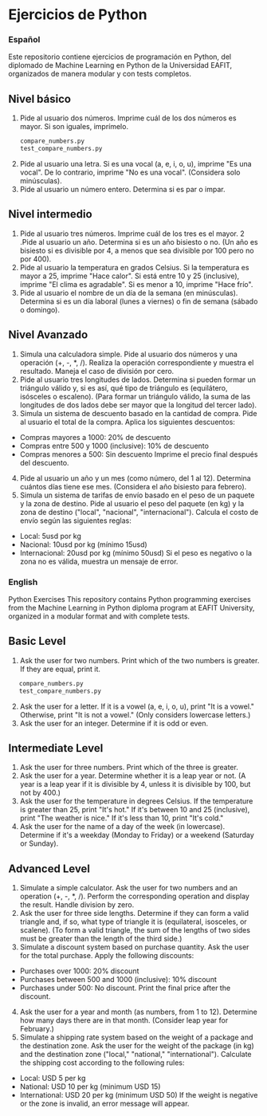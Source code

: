 

# Ejercicios de Python
### Español
Este repositorio contiene ejercicios de programación en Python, del diplomado de Machine Learning en Python de la Universidad EAFIT, organizados de manera modular y con tests completos.


## Nivel básico

1. Pide al usuario dos números. Imprime cuál de los dos números es mayor. Si son iguales, imprímelo. 
   ```py 
   compare_numbers.py
   test_compare_numbers.py
   ```
2. Pide al usuario una letra. Si es una vocal (a, e, i, o, u), imprime "Es una vocal". De lo contrario, imprime "No es una vocal". (Considera solo minúsculas).
3. Pide al usuario un número entero. Determina si es par o impar.

## Nivel intermedio

1. Pide al usuario tres números. Imprime cuál de los tres es el mayor.
2 .Pide al usuario un año. Determina si es un año bisiesto o no. (Un año es bisiesto si es divisible por 4, a menos que sea divisible por 100 pero no por 400).
3. Pide al usuario la temperatura en grados Celsius. Si la temperatura es mayor a 25, imprime "Hace calor". Si está entre 10 y 25 (inclusive), imprime "El clima es agradable". Si es menor a 10, imprime "Hace frío".
4. Pide al usuario el nombre de un día de la semana (en minúsculas). Determina si es un día laboral (lunes a viernes) o fin de semana (sábado o domingo).

## Nivel Avanzado

1. Simula una calculadora simple. Pide al usuario dos números y una operación (+, -, *, /). Realiza la operación correspondiente y muestra el resultado. Maneja el caso de división por cero.
2. Pide al usuario tres longitudes de lados. Determina si pueden formar un triángulo válido y, si es así, qué tipo de triángulo es (equilátero, isósceles o escaleno). (Para formar un triángulo válido, la suma de las longitudes de dos lados debe ser mayor que la longitud del tercer lado).
3. Simula un sistema de descuento basado en la cantidad de compra. Pide al usuario el total de la compra. Aplica los siguientes descuentos:
- Compras mayores a 1000: 20% de descuento
- Compras entre 500 y 1000 (inclusive): 10% de descuento
- Compras menores a 500: Sin descuento Imprime el precio final después del descuento.
  
4. Pide al usuario un año y un mes (como número, del 1 al 12). Determina cuántos días tiene ese mes. (Considera el año bisiesto para febrero).
5. Simula un sistema de tarifas de envío basado en el peso de un paquete y la zona de destino. Pide al usuario el peso del paquete (en kg) y la zona de destino ("local", "nacional", "internacional"). Calcula el costo de envío según las siguientes reglas:
- Local: 5usd por kg
- Nacional: 10usd por kg (mínimo 15usd)
- Internacional: 20usd por kg (mínimo 50usd) Si el peso es negativo o la zona no es válida, muestra un mensaje de error.

### English
Python Exercises
This repository contains Python programming exercises from the Machine Learning in Python diploma program at EAFIT University, organized in a modular format and with complete tests.

## Basic Level

1. Ask the user for two numbers. Print which of the two numbers is greater. If they are equal, print it.
```py 
   compare_numbers.py
   test_compare_numbers.py
   ```
2. Ask the user for a letter. If it is a vowel (a, e, i, o, u), print "It is a vowel." Otherwise, print "It is not a vowel." (Only considers lowercase letters.)
3. Ask the user for an integer. Determine if it is odd or even.

## Intermediate Level

1. Ask the user for three numbers. Print which of the three is greater.
2. Ask the user for a year. Determine whether it is a leap year or not. (A year is a leap year if it is divisible by 4, unless it is divisible by 100, but not by 400.)
3. Ask the user for the temperature in degrees Celsius. If the temperature is greater than 25, print "It's hot." If it's between 10 and 25 (inclusive), print "The weather is nice." If it's less than 10, print "It's cold."
4. Ask the user for the name of a day of the week (in lowercase). Determine if it's a weekday (Monday to Friday) or a weekend (Saturday or Sunday).

## Advanced Level

1. Simulate a simple calculator. Ask the user for two numbers and an operation (+, -, *, /). Perform the corresponding operation and display the result. Handle division by zero.
2. Ask the user for three side lengths. Determine if they can form a valid triangle and, if so, what type of triangle it is (equilateral, isosceles, or scalene). (To form a valid triangle, the sum of the lengths of two sides must be greater than the length of the third side.)
3. Simulate a discount system based on purchase quantity. Ask the user for the total purchase. Apply the following discounts:
- Purchases over 1000: 20% discount
- Purchases between 500 and 1000 (inclusive): 10% discount
- Purchases under 500: No discount. Print the final price after the discount.

4. Ask the user for a year and month (as numbers, from 1 to 12). Determine how many days there are in that month. (Consider leap year for February.)
5. Simulate a shipping rate system based on the weight of a package and the destination zone. Ask the user for the weight of the package (in kg) and the destination zone ("local," "national," "international"). Calculate the shipping cost according to the following rules:
- Local: USD 5 per kg
- National: USD 10 per kg (minimum USD 15)
- International: USD 20 per kg (minimum USD 50) If the weight is negative or the zone is invalid, an error message will appear.
